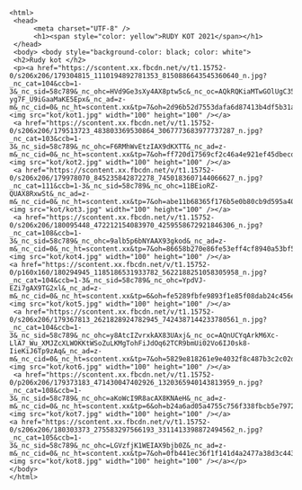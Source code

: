 
	<html>
     <head>
          <meta charset="UTF-8" />
		  <h1><span style="color: yellow">RUDY KOT 2021</span></h1>
     </head>
     <body> <body style="background-color: black; color: white">
	 <h2>Rudy kot </h2>
	 <p><a href="https://scontent.xx.fbcdn.net/v/t1.15752-0/s206x206/179304815_1110194892781353_8150886643545360640_n.jpg?_nc_cat=104&ccb=1-3&_nc_sid=58c789&_nc_ohc=HVd9Ge3sXy4AX8ptw5c&_nc_oc=AQkRQKiaMTwGOlUgC35YyAd7WKKmpx8enl2CCTNu6U0AN3R3YJTgLjqtNRMwML06K8yk-yg7F_U9iGaaMaKE5Epx&_nc_ad=z-m&_nc_cid=0&_nc_ht=scontent.xx&tp=7&oh=2d96b52d7553dafa6d87413b4df5b31a&oe=60AF250D"><img src="kot/kot1.jpg" width="100" height="100" /></a>
	 <a href="https://scontent.xx.fbcdn.net/v/t1.15752-0/s206x206/179513723_483803369530864_3067773683977737287_n.jpg?_nc_cat=103&ccb=1-3&_nc_sid=58c789&_nc_ohc=F6RMhWvEtzIAX9dKXTT&_nc_ad=z-m&_nc_cid=0&_nc_ht=scontent.xx&tp=7&oh=ff720d17569cf2c46a4e921ef45dbecd&oe=60B0E3BA"><img src="kot/kot2.jpg" width="100" height="100" /></a>
	 <a href="https://scontent.xx.fbcdn.net/v/t1.15752-0/s206x206/179978070_845235842872278_7450183607144066627_n.jpg?_nc_cat=111&ccb=1-3&_nc_sid=58c789&_nc_ohc=11BEioRZ-QUAX8RxwSt&_nc_ad=z-m&_nc_cid=0&_nc_ht=scontent.xx&tp=7&oh=abe11b68365f176b5e0b80cb9d595a40&oe=60B24CCE"><img src="kot/kot3.jpg" width="100" height="100" /></a>
	 <a href="https://scontent.xx.fbcdn.net/v/t1.15752-0/s206x206/180095448_472212154083970_4259558672921846306_n.jpg?_nc_cat=108&ccb=1-3&_nc_sid=58c789&_nc_ohc=9alb5p6bNYAAX93gkod&_nc_ad=z-m&_nc_cid=0&_nc_ht=scontent.xx&tp=7&oh=86658b270e86fe53eff4cf8940a53bf5&oe=60B1EC5B"><img src="kot/kot4.jpg" width="100" height="100" /></a>
	<a href="https://scontent.xx.fbcdn.net/v/t1.15752-0/p160x160/180294945_1185186531933782_5622188251058305958_n.jpg?_nc_cat=104&ccb=1-3&_nc_sid=58c789&_nc_ohc=YpdVJ-EZi7gAX9TG2xl&_nc_ad=z-m&_nc_cid=0&_nc_ht=scontent.xx&tp=6&oh=fe5289fbfe9893f1e85f08dab24c456e&oe=60B1CDC0"> <img src="kot/kot5.jpg" width="100" height="100" /></a>
	 <a href="https://scontent.xx.fbcdn.net/v/t1.15752-0/s206x206/179367813_2621828924782945_7424387144233780561_n.jpg?_nc_cat=104&ccb=1-3&_nc_sid=58c789&_nc_ohc=y8AtcIZvrxkAX83UAxj&_nc_oc=AQnUCYqArkM6Xc-LlA7_Wu_XMJZcXLWOKKtWSoZuLKMgTohFiJdOq62TCR9bmUi02Vo6IJ0sk8-IieKiJ6Tp9zAq&_nc_ad=z-m&_nc_cid=0&_nc_ht=scontent.xx&tp=7&oh=5829e818261e9e4032f8c487b3c2c02d&oe=60B22D05"><img src="kot/kot6.jpg" width="100" height="100" /></a>
	 <a href="https://scontent.xx.fbcdn.net/v/t1.15752-0/p206x206/179373183_471430047402926_1320365940143813959_n.jpg?_nc_cat=108&ccb=1-3&_nc_sid=58c789&_nc_ohc=aKoWcI9R8acAX8KNAeH&_nc_ad=z-m&_nc_cid=0&_nc_ht=scontent.xx&tp=6&oh=b24a6ad05a4755c756f338fbcb5e7972&oe=60AEBC78"><img src="kot/kot7.jpg" width="100" height="100" /></a>
	<a href="https://scontent.xx.fbcdn.net/v/t1.15752-0/s206x206/180303373_275583297566193_3311413398872494562_n.jpg?_nc_cat=105&ccb=1-3&_nc_sid=58c789&_nc_ohc=LGVzfjK1WEIAX9bjb0Z&_nc_ad=z-m&_nc_cid=0&_nc_ht=scontent.xx&tp=7&oh=0fb441ec36f1f141d4a2477a38d3c443&oe=60AFA8B0"><img src="kot/kot8.jpg" width="100" height="100" /></a></p>	
	</body>
	</html>
  
